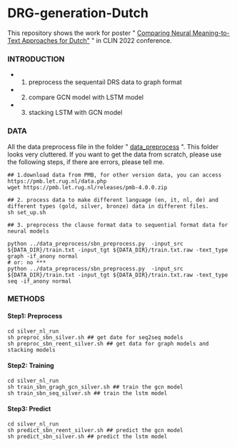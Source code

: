 # DRG-generation-Dutch
This repository shows the work for poster " [Comparing Neural Meaning-to-Text Approaches for Dutch"](https://github.com/wangchunliu/DRG-generation-Dutch/blob/main/poster_for_CLIN.pdf) " in CLIN 2022 conference.


### INTRODUCTION

- 1. preprocess the sequentail DRS data to graph format 
- 2. compare GCN model with LSTM model
- 3. stacking LSTM with GCN model

### DATA
All the data preprocess file in the folder " [data_preprocess](https://github.com/wangchunliu/DRG-generation-Dutch/tree/main/data_preprocess) ".
This folder looks very cluttered.
If you want to get the data from scratch, please use the following steps, if there are errors, please tell me.

```
## 1.download data from PMB, for other version data, you can access https://pmb.let.rug.nl/data.php
wget https://pmb.let.rug.nl/releases/pmb-4.0.0.zip

## 2. process data to make different language (en, it, nl, de) and different types (gold, silver, bronze) data in different files.
sh set_up.sh

## 3. preprocess the clause format data to sequential format data for neural models

python ../data_preprocess/sbn_preprocess.py  -input_src ${DATA_DIR}/train.txt -input_tgt ${DATA_DIR}/train.txt.raw -text_type graph -if_anony normal
# or: no *** 
python ../data_preprocess/sbn_preprocess.py  -input_src ${DATA_DIR}/train.txt -input_tgt ${DATA_DIR}/train.txt.raw -text_type seq -if_anony normal
```

### METHODS

#### Step1: Preprocess
```
cd silver_nl_run
sh preproc_sbn_silver.sh ## get date for seq2seq models
sh preproc_sbn_reent_silver.sh ## get data for graph models and stacking models
```
#### Step2: Training 
```
cd silver_nl_run
sh train_sbn_gragh_gcn_silver.sh ## train the gcn model
sh train_sbn_seq_silver.sh ## train the lstm model
```
#### Step3: Predict
```
cd silver_nl_run
sh predict_sbn_reent_silver.sh ## predict the gcn model
sh predict_sbn_silver.sh ## predict the lstm model
```

